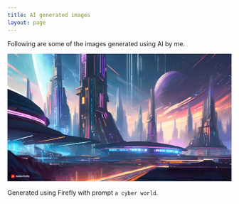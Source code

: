 ```yaml
---
title: AI generated images
layout: page
---
```


Following are some of the images generated using AI by me.

<img src="/media/ai-generated/a-cyber-world.webp" alt="A cyber world">

Generated using Firefly with prompt `a cyber world`.